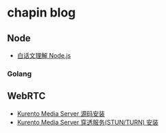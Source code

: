 # chapin blog

## Node

- [白话文理解 Node.js](https://github.com/chapin666/blog/issues/3)

### Golang

## WebRTC

- [Kurento Media Server 源码安装](https://github.com/chapin666/blog/issues/1)
- [Kurento Media Server 穿透服务(STUN/TURN) 安装](https://github.com/chapin666/blog/issues/2)
